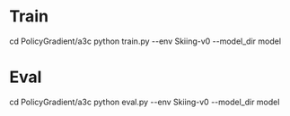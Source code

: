 # Train

cd PolicyGradient/a3c
python train.py --env Skiing-v0 --model_dir model

# Eval

cd PolicyGradient/a3c
python eval.py --env Skiing-v0 --model_dir model
